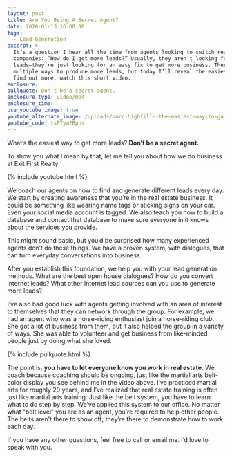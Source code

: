 ```yaml
---
layout: post
title: Are You Being A Secret Agent?
date: 2020-01-13 16:00:00
tags:
  - Lead Generation
excerpt: >-
  It’s a question I hear all the time from agents looking to switch real estate
  companies: “How do I get more leads?” Usually, they aren’t looking for more
  leads—they’re just looking for an easy fix to get more business. There are
  multiple ways to produce more leads, but today I’ll reveal the easiest way. To
  find out more, watch this short video.
enclosure:
pullquote: Don't be a secret agent.
enclosure_type: video/mp4
enclosure_time:
use_youtube_image: true
youtube_alternate_image: /uploads/marc-highfill--the-easiest-way-to-gain-more-leads-youtube.jpg
youtube_code: tsPTym2Bpns
---
```


What’s the easiest way to get more leads? **Don’t be a secret agent.**&nbsp;

To show you what I mean by that, let me tell you about how we do business at Exit First Realty.

{% include youtube.html %}

We coach our agents on how to find and generate different leads every day. We start by creating awareness that you’re in the real estate business. It could be something like wearing name tags or sticking signs on your car. Even your social media account is tagged. We also teach you how to build a database and contact that database to make sure everyone in it knows about the services you provide.&nbsp;

This might sound basic, but you’d be surprised how many experienced agents don’t do these things. We have a proven system, with dialogues, that can turn everyday conversations into business.&nbsp;

After you establish this foundation, we help you with your lead generation methods. What are the best open house dialogues? How do you convert internet leads? What other internet lead sources can you use to generate more leads?

I’ve also had good luck with agents getting involved with an area of interest to themselves that they can network through the group. For example, we had an agent who was a horse-riding enthusiast join a horse-riding club. She got a lot of business from them, but it also helped the group in a variety of ways. She was able to volunteer and get business from like-minded people just by doing what she loved.&nbsp;

{% include pullquote.html %}

The point is, **you have to let everyone know you work in real estate.** We coach because coaching should be ongoing, just like the martial arts belt-color display you see behind me in the video above. I’ve practiced martial arts for roughly 20 years, and I’ve realized that real estate training is often just like martial arts training: Just like the belt system, you have to learn what to do step by step. We’ve applied this system to our office. No matter what “belt level” you are as an agent, you’re required to help other people. The belts aren’t there to show off; they’re there to demonstrate how to work each day.&nbsp;

If you have any other questions, feel free to call or email me. I’d love to speak with you.